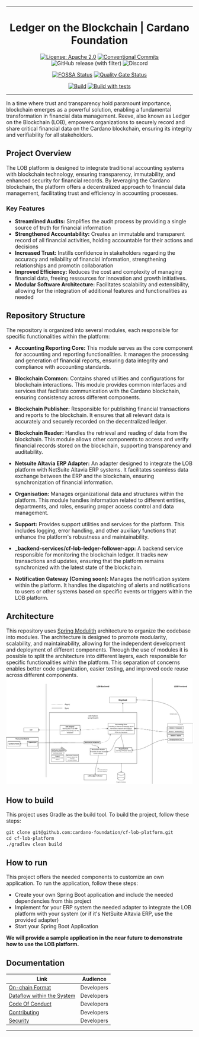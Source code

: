 <div align="center">
  <hr />
  <h1 align="center" style="border-bottom: none">Ledger on the Blockchain | Cardano Foundation</h1>

[![License: Apache 2.0](https://img.shields.io/badge/License-Apache%202.0-blue.svg)](https://github.com/cardano-foundation/cardano-wallet/blob/master/LICENSE)
[![Conventional Commits](https://img.shields.io/badge/Conventional%20Commits-1.0.0-%23FE5196?logo=conventionalcommits&logoColor=white)](https://conventionalcommits.org)
![GitHub release (with filter)](https://img.shields.io/github/v/release/cardano-foundation/cf-lob)
![Discord](https://img.shields.io/discord/1022471509173882950)

[![FOSSA Status](https://app.fossa.com/api/projects/custom%2B45571%2Fgithub.com%2Fcardano-foundation%2Fcf-lob-platform.svg?type=shield&issueType=license)](https://app.fossa.com/projects/custom%2B45571%2Fgithub.com%2Fcardano-foundation%2Fcf-lob-platform?ref=badge_shield&issueType=license)
[![Quality Gate Status](https://sonarcloud.io/api/project_badges/measure?project=cardano-foundation_cf-lob-platform&metric=alert_status)](https://sonarcloud.io/summary/new_code?id=cardano-foundation_cf-lob-platform)

[![Build](https://github.com/cardano-foundation/cf-lob/actions/workflows/build.yml/badge.svg)](https://github.com/cardano-foundation/cf-lob/actions/workflows/build.yml)
[![Build with tests](https://github.com/cardano-foundation/cf-lob/actions/workflows/build.yml/badge.svg)](https://github.com/cardano-foundation/cf-lob/actions/workflows/build-with-tests.yaml)


<hr />
</div>
In a time where trust and transparency hold paramount importance, blockchain emerges as a powerful solution, enabling a fundamental transformation in financial data management. 
Reeve, also known as Ledger on the Blockchain (LOB), empowers organizations to securely record and share critical financial data on the Cardano blockchain, ensuring its integrity and verifiability for all stakeholders. 

## Project Overview
The LOB platform is designed to integrate traditional accounting systems with blockchain technology, ensuring transparency, immutability, and enhanced security for financial records. By leveraging the Cardano blockchain, the platform offers a decentralized approach to financial data management, facilitating trust and efficiency in accounting processes.

### Key Features
- **Streamlined Audits:** Simplifies the audit process by providing a single source of truth for financial information
- **Strengthened Accountability:** Creates an immutable and transparent record of all financial activities, holding accountable for their actions and decisions
- **Increased Trust:** Instills confidence in stakeholders regarding the accuracy and reliability of financial information, strengthening relationships and promotin collaboration
- **Improved Efficiency:** Reduces the cost and complexity of managing financial data, freeing ressources for innovation and growth initiatives.
- **Modular Software Architecture:** Facilitates scalability and extensibility, allowing for the integration of additional features and functionalities as needed

## Repository Structure
The repository is organized into several modules, each responsible for specific functionalities within the platform:

- **Accounting Reporting Core:** This module serves as the core component for accounting and reporting functionalities. It manages the processing and generation of financial reports, ensuring data integrity and compliance with accounting standards.
- **Blockchain Common:** Contains shared utilities and configurations for blockchain interactions. This module provides common interfaces and services that facilitate communication with the Cardano blockchain, ensuring consistency across different components.
- **Blockchain Publisher:** Responsible for publishing financial transactions and reports to the blockchain. It ensures that all relevant data is accurately and securely recorded on the decentralized ledger.
- **Blockchain Reader:** Handles the retrieval and reading of data from the blockchain. This module allows other components to access and verify financial records stored on the blockchain, supporting transparency and auditability.
- **Netsuite Altavia ERP Adapter:** An adapter designed to integrate the LOB platform with NetSuite Altavia ERP systems. It facilitates seamless data exchange between the ERP and the blockchain, ensuring synchronization of financial information.
- **Organisation:** Manages organizational data and structures within the platform. This module handles information related to different entities, departments, and roles, ensuring proper access control and data management.
- **Support:** Provides support utilities and services for the platform. This includes logging, error handling, and other auxiliary functions that enhance the platform's robustness and maintainability.
- **_backend-services/cf-lob-ledger-follower-app:** A backend service responsible for monitoring the blockchain ledger. It tracks new transactions and updates, ensuring that the platform remains synchronized with the latest state of the blockchain.

- **Notification Gateway (Coming soon):** Manages the notification system within the platform. It handles the dispatching of alerts and notifications to users or other systems based on specific events or triggers within the LOB platform.

## Architecture
This repository uses [Spring Modulith](https://github.com/spring-projects/spring-modulith) architecture to organize the codebase into modules. The architecture is designed to promote modularity, scalability, and maintainability, allowing for the independent development and deployment of different components.
Through the use of modules it is possible to split the architecture into different layers, each responsible for specific functionalities within the platform. This separation of concerns enables better code organization, easier testing, and improved code reuse across different components.
![Architecutre](docs/images/architecture.png)

## How to build
This project uses Gradle as the build tool. To build the project, follow these steps:
```
git clone git@github.com:cardano-foundation/cf-lob-platform.git
cd cf-lob-platform
./gradlew clean build
```

## How to run
This project offers the needed components to customize an own application. To run the application, follow these steps:
- Create your own Spring Boot application and include the needed dependencies from this project
- Implement for your ERP system the needed adapter to integrate the LOB platform with your system (or if it's NetSuite Altavia ERP, use the provided adapter)
- Start your Spring Boot Application

**We will provide a sample application in the near future to demonstrate how to use the LOB platform.**


## Documentation

| Link                                                                                        | Audience   |
|---------------------------------------------------------------------------------------------|------------|
| [On-chain Format](docs/onChainFormat.md)                                                    | Developers |
| [Dataflow within the System](docs/dataflow.md)                                              | Developers |
| [Code Of Conduct](https://github.com/cardano-foundation/cf-lob-platform/CODE-OF-CONDUCT.md) | Developers |
| [Contributing](https://github.com/cardano-foundation/cf-lob-platform/CONTRIBUTING.md)       | Developers |
| [Security](https://github.com/cardano-foundation/cf-lob-platform/SECURITY.md)               | Developers |

<hr/>
